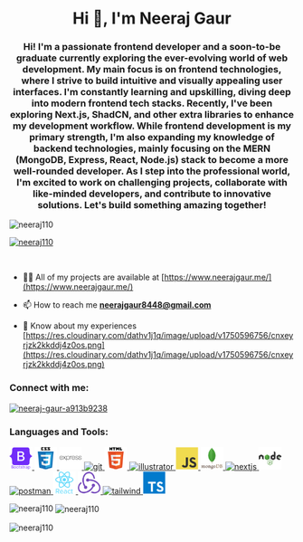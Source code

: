 <h1 align="center">Hi 👋, I'm Neeraj Gaur</h1>
<h3 align="center">Hi! I'm a passionate frontend developer and a soon-to-be graduate currently exploring the ever-evolving world of web development. My main focus is on frontend technologies, where I strive to build intuitive and visually appealing user interfaces. I'm constantly learning and upskilling, diving deep into modern frontend tech stacks. Recently, I've been exploring Next.js, ShadCN, and other extra libraries to enhance my development workflow. While frontend development is my primary strength, I'm also expanding my knowledge of backend technologies, mainly focusing on the MERN (MongoDB, Express, React, Node.js) stack to become a more well-rounded developer. As I step into the professional world, I'm excited to work on challenging projects, collaborate with like-minded developers, and contribute to innovative solutions. Let's build something amazing together!</h3>

<p align="left"> <img src="https://komarev.com/ghpvc/?username=neeraj110&label=Profile%20views&color=0e75b6&style=flat" alt="neeraj110" /> </p>

<p align="left"> <a href="https://github.com/ryo-ma/github-profile-trophy"><img src="https://github-profile-trophy.vercel.app/?username=neeraj110" alt="neeraj110" /></a> </p>

<p align="left"> <a href="https://twitter.com/" target="blank"><img src="https://img.shields.io/twitter/follow/?logo=twitter&style=for-the-badge" alt="" /></a> </p>

- 👨‍💻 All of my projects are available at [https://www.neerajgaur.me/](https://www.neerajgaur.me/)

- 📫 How to reach me **neerajgaur8448@gmail.com**

- 📄 Know about my experiences [https://res.cloudinary.com/dathv1j1q/image/upload/v1750596756/cnxeyrjzk2kkddj4z0os.png](https://res.cloudinary.com/dathv1j1q/image/upload/v1750596756/cnxeyrjzk2kkddj4z0os.png)

<h3 align="left">Connect with me:</h3>
<p align="left">
<a href="https://linkedin.com/in/neeraj-gaur-a913b9238" target="blank"><img align="center" src="https://raw.githubusercontent.com/rahuldkjain/github-profile-readme-generator/master/src/images/icons/Social/linked-in-alt.svg" alt="neeraj-gaur-a913b9238" height="30" width="40" /></a>
</p>

<h3 align="left">Languages and Tools:</h3>
<p align="left"> <a href="https://getbootstrap.com" target="_blank" rel="noreferrer"> <img src="https://raw.githubusercontent.com/devicons/devicon/master/icons/bootstrap/bootstrap-plain-wordmark.svg" alt="bootstrap" width="40" height="40"/> </a> <a href="https://www.w3schools.com/css/" target="_blank" rel="noreferrer"> <img src="https://raw.githubusercontent.com/devicons/devicon/master/icons/css3/css3-original-wordmark.svg" alt="css3" width="40" height="40"/> </a> <a href="https://expressjs.com" target="_blank" rel="noreferrer"> <img src="https://raw.githubusercontent.com/devicons/devicon/master/icons/express/express-original-wordmark.svg" alt="express" width="40" height="40"/> </a> <a href="https://git-scm.com/" target="_blank" rel="noreferrer"> <img src="https://www.vectorlogo.zone/logos/git-scm/git-scm-icon.svg" alt="git" width="40" height="40"/> </a> <a href="https://www.w3.org/html/" target="_blank" rel="noreferrer"> <img src="https://raw.githubusercontent.com/devicons/devicon/master/icons/html5/html5-original-wordmark.svg" alt="html5" width="40" height="40"/> </a> <a href="https://www.adobe.com/in/products/illustrator.html" target="_blank" rel="noreferrer"> <img src="https://www.vectorlogo.zone/logos/adobe_illustrator/adobe_illustrator-icon.svg" alt="illustrator" width="40" height="40"/> </a> <a href="https://developer.mozilla.org/en-US/docs/Web/JavaScript" target="_blank" rel="noreferrer"> <img src="https://raw.githubusercontent.com/devicons/devicon/master/icons/javascript/javascript-original.svg" alt="javascript" width="40" height="40"/> </a> <a href="https://www.mongodb.com/" target="_blank" rel="noreferrer"> <img src="https://raw.githubusercontent.com/devicons/devicon/master/icons/mongodb/mongodb-original-wordmark.svg" alt="mongodb" width="40" height="40"/> </a> <a href="https://nextjs.org/" target="_blank" rel="noreferrer"> <img src="https://cdn.worldvectorlogo.com/logos/nextjs-2.svg" alt="nextjs" width="40" height="40"/> </a> <a href="https://nodejs.org" target="_blank" rel="noreferrer"> <img src="https://raw.githubusercontent.com/devicons/devicon/master/icons/nodejs/nodejs-original-wordmark.svg" alt="nodejs" width="40" height="40"/> </a> <a href="https://postman.com" target="_blank" rel="noreferrer"> <img src="https://www.vectorlogo.zone/logos/getpostman/getpostman-icon.svg" alt="postman" width="40" height="40"/> </a> <a href="https://reactjs.org/" target="_blank" rel="noreferrer"> <img src="https://raw.githubusercontent.com/devicons/devicon/master/icons/react/react-original-wordmark.svg" alt="react" width="40" height="40"/> </a> <a href="https://redux.js.org" target="_blank" rel="noreferrer"> <img src="https://raw.githubusercontent.com/devicons/devicon/master/icons/redux/redux-original.svg" alt="redux" width="40" height="40"/> </a> <a href="https://tailwindcss.com/" target="_blank" rel="noreferrer"> <img src="https://www.vectorlogo.zone/logos/tailwindcss/tailwindcss-icon.svg" alt="tailwind" width="40" height="40"/> </a> <a href="https://www.typescriptlang.org/" target="_blank" rel="noreferrer"> <img src="https://raw.githubusercontent.com/devicons/devicon/master/icons/typescript/typescript-original.svg" alt="typescript" width="40" height="40"/> </a> </p>

<p><img align="left" src="https://github-readme-stats.vercel.app/api/top-langs?username=neeraj110&show_icons=true&locale=en&layout=compact" alt="neeraj110" /></p>

<p>&nbsp;<img align="center" src="https://github-readme-stats.vercel.app/api?username=neeraj110&show_icons=true&locale=en" alt="neeraj110" /></p>

<p><img align="center" src="https://github-readme-streak-stats.herokuapp.com/?user=neeraj110&" alt="neeraj110" /></p>

